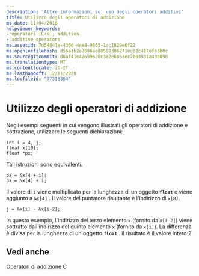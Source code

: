 ```yaml
---
description: 'Altre informazioni su: uso degli operatori additivi'
title: Utilizzo degli operatori di addizione
ms.date: 11/04/2016
helpviewer_keywords:
- operators [C++], addition
- additive operators
ms.assetid: 7d54841e-436d-4ae8-9865-1ac1829e6f22
ms.openlocfilehash: d56a1b2e2696ae88598306271ed02c417ef63b0c
ms.sourcegitcommit: d6af41e42699628c3e2e6063ec7b03931a49a098
ms.translationtype: MT
ms.contentlocale: it-IT
ms.lasthandoff: 12/11/2020
ms.locfileid: "97318364"
---
```

# <a name="using-the-additive-operators"></a>Utilizzo degli operatori di addizione

Negli esempi seguenti in cui vengono illustrati gli operatori di addizione e sottrazione, utilizzare le seguenti dichiarazioni:

```
int i = 4, j;
float x[10];
float *px;
```

Tali istruzioni sono equivalenti:

```
px = &x[4 + i];
px = &x[4] + i;
```

Il valore di `i` viene moltiplicato per la lunghezza di un oggetto **`float`** e viene aggiunto a `&x[4]` . Il valore del puntatore risultante è l'indirizzo di `x[8]`.

```
j = &x[i] - &x[i-2];
```

In questo esempio, l'indirizzo del terzo elemento `x` (fornito da `x[i-2]`) viene sottratto dall'indirizzo del quinto elemento `x` (fornito da `x[i]`). La differenza è divisa per la lunghezza di un oggetto **`float`** . il risultato è il valore intero 2.

## <a name="see-also"></a>Vedi anche

[Operatori di addizione C](../c-language/c-additive-operators.md)
